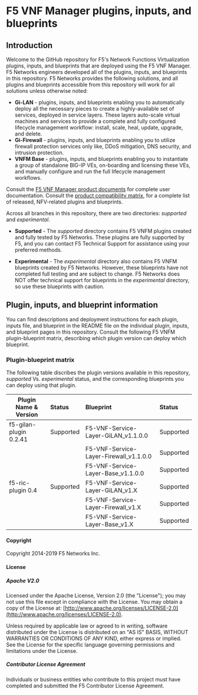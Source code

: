# F5 VNF Manager plugins, inputs, and blueprints
 
<!-- [![Slack Status](https://f5cloudsolutions.herokuapp.com/badge.svg)](https://f5cloudsolutions.herokuapp.com)
[![Releases](https://img.shields.io/github/release/f5networks/f5-aws-cloudformation.svg)](https://github.com/f5networks/f5-aws-cloudformation/releases)
[![Issues](https://img.shields.io/github/issues/f5networks/f5-aws-cloudformation.svg)](https://github.com/f5networks/f5-aws-cloudformation/issues) -->

## Introduction
Welcome to the GitHub repository for F5's Network Functions Virtualization plugins, inputs, and blueprints that are deployed using the F5 VNF Manager. 
F5 Networks engineers developed all of the plugins, inputs, and blueprints in this repository. F5 Networks provides the following solutions, and all plugins and blueprints accessible from this repository will work for all solutions unless otherwise noted:

- **Gi-LAN** - plugins, inputs, and blueprints enabling you to automatically deploy all the necessary pieces to create a highly-available set of services, deployed in service layers. These layers auto-scale virtual machines and services to provide a complete and fully configured lifecycle management workflow: install, scale, heal, update, upgrade, and delete. 
- **Gi-Firewall** - plugins, inputs, and blueprints enabling you to utilize firewall protection services only like, DDoS mitigation, DNS security, and intrusion protection.
- **VNFM Base** -  plugins, inputs, and blueprints enabling you to instantiate a group of standalone BIG-IP VEs, on-boarding and licensing these VEs, and manually configure and run the full lifecycle management workflows.

Consult the [F5 VNF Manager product documents](https://clouddocs.f5.com/cloud/nfv/latest/) for complete user documentation. 
Consult the [product compatibility matrix](https://support.f5.com/csp/article/K29047312), for a complete list of released, NFV-related plugins and blueprints. 

Across all branches in this repository, there are two directories: *supported* and *experimental*.

- **Supported** - The *supported* directory contains F5 VNFM plugins created and fully tested by F5 Networks. These plugins are fully supported by F5, and you can contact F5 Technical Support for assistance using your preferred methods.

- **Experimental** - The *experimental* directory also contains F5 VNFM blueprints created by F5 Networks. However, these blueprints have not completed full testing and are subject to change. F5 Networks does NOT offer technical support for blueprints in the *experimental* directory, so use these blueprints with caution.

## Plugin, inputs, and blueprint information
You can find descriptions and deployment instructions for each plugin, inputs file, and blueprint in the README file on the individual plugin, inputs, and blueprint pages in this repository. Consult the following F5 VNFM plugin-blueprint matrix, describing which plugin version can deploy which blueprint.

### Plugin-blueprint matrix
The following table discribes the plugin versions available in this repository, *supported* Vs. *experimental* status, and the corresponding blueprints you can deploy using that plugin.

| Plugin Name & Version         | Status       | Blueprint                               | Status      |
| ------------------------------| :------------| :---------------------------------------| :-----------|
| f5-gilan-plugin 0.2.41        | Supported    | F5-VNF-Service-Layer-GiLAN_v1.1.0.0     | Supported   |
|                               |              | F5-VNF-Service-Layer-Firewall_v1.1.0.0  | Supported   |
|                               |              | F5-VNF-Service-Layer-Base_v1.1.0.0      | Supported   |
| f5-ric-plugin 0.4             | Supported    | F5-VNF-Service-Layer-GiLAN_v1.X         | Supported   |
|                               |              | F5-VNF-Service-Layer-Firewall_v1.X      | Supported   |
|                               |              | F5-VNF-Service-Layer-Base_v1.X          | Supported   |

#### Copyright
Copyright 2014-2019 F5 Networks Inc.

#### License

##### Apache V2.0 
Licensed under the Apache License, Version 2.0 (the "License"); you may not use this file except in compliance with the License. You may obtain a copy of the License at: [http://www.apache.org/licenses/LICENSE-2.0](http://www.apache.org/licenses/LICENSE-2.0).

Unless required by applicable law or agreed to in writing, software distributed under the License is distributed on an "AS IS" BASIS, WITHOUT WARRANTIES OR CONDITIONS OF ANY KIND, either express or implied. See the License for the specific language governing permissions and limitations under the License.

##### Contributor License Agreement
Individuals or business entities who contribute to this project must have completed and submitted the F5 Contributor License Agreement.
